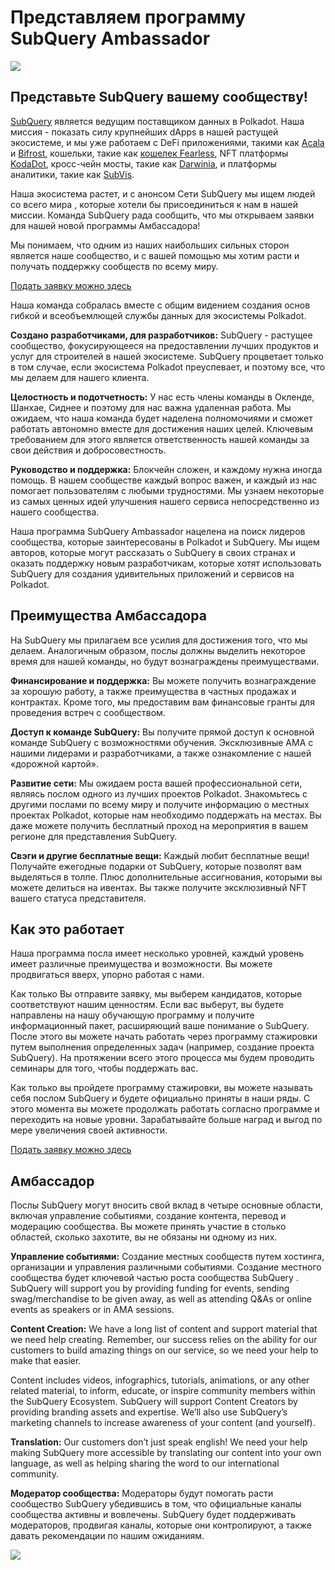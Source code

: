 # Представляем программу SubQuery Ambassador

![](https://miro.medium.com/max/1400/1*EC5wwTuoB6UK_EESGd8X8w.png)

## Представьте SubQuery вашему сообществу!

[SubQuery](https://subquery.network/) является ведущим поставщиком данных в Polkadot. Наша миссия - показать силу крупнейших dApps в нашей растущей экосистеме, и мы уже работаем с DeFi приложениями, такими как [Acala](https://acala.network/) и [Bifrost](https://bifrost.finance/), кошельки, такие как [кошелек Fearless](https://fearlesswallet.io/), NFT платформы [KodaDot](https://kodadot.xyz/), кросс-чейн мосты, такие как [Darwinia](https://explorer.subquery.network/subquery/darwinia-network/darwinia), и платформы аналитики, такие как [SubVis](https://subvis.io/).

Наша экосистема растет, и с анонсом Сети SubQuery мы ищем людей со всего мира, которые хотели бы присоединиться к нам в нашей миссии. Команда SubQuery рада сообщить, что мы открываем заявки для нашей новой программы Амбассадора!

Мы понимаем, что одним из наших наибольших сильных сторон является наше сообщество, и с вашей помощью мы хотим расти и получать поддержку сообществ по всему миру.

[Подать заявку можно здесь](https://forms.gle/GXBbJ6LDpNfM2v1X6)

Наша команда собралась вместе с общим видением создания основ гибкой и всеобъемлющей службы данных для экосистемы Polkadot.

**Создано разработчиками, для разработчиков:** SubQuery - растущее сообщество, фокусирующееся на предоставлении лучших продуктов и услуг для строителей в нашей экосистеме. SubQuery процветает только в том случае, если экосистема Polkadot преуспевает, и поэтому все, что мы делаем для нашего клиента.

**Целостность и подотчетность:** У нас есть члены команды в Окленде, Шанхае, Сиднее и поэтому для нас важна удаленная работа. Мы ожидаем, что наша команда будет наделена полномочиями и сможет работать автономно вместе для достижения наших целей. Ключевым требованием для этого является ответственность нашей команды за свои действия и добросовестность.

**Руководство и поддержка:** Блокчейн сложен, и каждому нужна иногда помощь. В нашем сообществе каждый вопрос важен, и каждый из нас помогает пользователям с любыми трудностями. Мы узнаем некоторые из самых ценных идей улучшения нашего сервиса непосредственно из нашего сообщества.

Наша программа SubQuery Ambassador нацелена на поиск лидеров сообщества, которые заинтересованы в Polkadot и SubQuery. Мы ищем авторов, которые могут рассказать о SubQuery в своих странах и оказать поддержку новым разработчикам, которые хотят использовать SubQuery для создания удивительных приложений и сервисов на Polkadot.

## Преимущества Амбассадора

На SubQuery мы прилагаем все усилия для достижения того, что мы делаем. Аналогичным образом, послы должны выделить некоторое время для нашей команды, но будут вознаграждены преимуществами.

**Финансирование и поддержка:** Вы можете получить вознаграждение за хорошую работу, а также преимущества в частных продажах и контрактах. Кроме того, мы предоставим вам финансовые гранты для проведения встреч с сообществом.

**Доступ к команде SubQuery:** Вы получите прямой доступ к основной команде SubQuery с возможностями обучения. Эксклюзивные AMA с нашими лидерами и разработчиками, а также ознакомление с нашей «дорожной картой».

**Развитие сети:** Мы ожидаем роста вашей профессиональной сети, являясь послом одного из лучших проектов Polkadot. Знакомьтесь с другими послами по всему миру и получите информацию о местных проектах Polkadot, которые нам необходимо поддержать на местах. Вы даже можете получить бесплатный проход на мероприятия в вашем регионе для представления SubQuery.

**Свэги и другие бесплатные вещи:** Каждый любит бесплатные вещи! Получайте ежегодные подарки от SubQuery, которые позволят вам выделяться в толпе. Плюс дополнительные ассигнования, которыми вы можете делиться на ивентах. Вы также получите эксклюзивный NFT вашего статуса представителя.

## Как это работает

Наша программа посла имеет несколько уровней, каждый уровень имеет различные преимущества и возможности. Вы можете продвигаться вверх, упорно работая с нами.

Как только Вы отправите заявку, мы выберем кандидатов, которые соответствуют нашим ценностям. Если вас выберут, вы будете направлены на нашу обучающую программу и получите информационный пакет, расширяющий ваше понимание о SubQuery. После этого вы можете начать работать через программу стажировки путем выполнения определенных задач (например, создание проекта SubQuery). На протяжении всего этого процесса мы будем проводить семинары для того, чтобы поддержать вас.

Как только вы пройдете программу стажировки, вы можете называть себя послом SubQuery и будете официально приняты в наши ряды. С этого момента вы можете продолжать работать согласно программе и переходить на новые уровни. Зарабатывайте больше наград и выгод по мере увеличения своей активности.

[Подать заявку можно здесь](https://forms.gle/GXBbJ6LDpNfM2v1X6)

## Амбассадор

Послы SubQuery могут вносить свой вклад в четыре основные области, включая управление событиями, создание контента, перевод и модерацию сообщества. Вы можете принять участие в столько областей, сколько захотите, вы не обязаны ни одному из них.

**Управление событиями:** Создание местных сообществ путем хостинга, организации и управления различными событиями. Создание местного сообщества будет ключевой частью роста сообщества SubQuery . SubQuery will support you by providing funding for events, sending swag/merchandise to be given away, as well as attending Q&As or online events as speakers or in AMA sessions.

**Content Creation:** We have a long list of content and support material that we need help creating. Remember, our success relies on the ability for our customers to build amazing things on our service, so we need your help to make that easier.

Content includes videos, infographics, tutorials, animations, or any other related material, to inform, educate, or inspire community members within the SubQuery Ecosystem. SubQuery will support Content Creators by providing branding assets and expertise. We’ll also use SubQuery’s marketing channels to increase awareness of your content (and yourself).

**Translation:** Our customers don’t just speak english! We need your help making SubQuery more accessible by translating our content into your own language, as well as helping sharing the word to our international community.

**Модератор сообщества:** Модераторы будут помогать расти сообщество SubQuery убедившись в том, что официальные каналы сообщества активны и вовлечены. SubQuery будет поддерживать модераторов, продвигая каналы, которые они контролируют, а также давать рекомендации по нашим ожиданиям.

![](https://miro.medium.com/max/1400/1*xj6_UL1ZWYzlLmlVk25JzQ.png)
